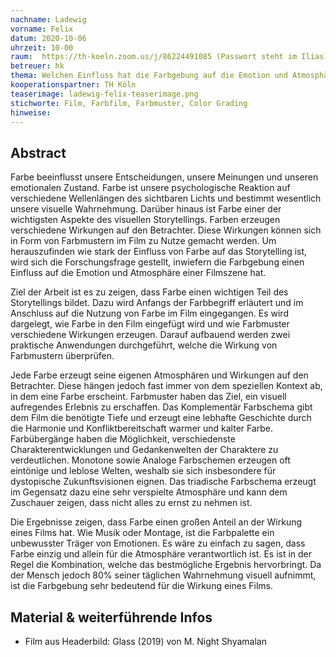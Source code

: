 ```yaml
---
nachname: Ladewig
vorname: Felix
datum: 2020-10-06
uhrzeit: 10-00
raum:  https://th-koeln.zoom.us/j/86224491085 (Passwort steht im Ilias) Präsentation
betreuer: hk
thema: Welchen Einfluss hat die Farbgebung auf die Emotion und Atmosphäre einer Filmszene?
kooperationspartner: TH Köln
teaserimage: ladewig-felix-teaserimage.png
stichworte: Film, Farbfilm, Farbmuster, Color Grading
hinweise:
---
```


## Abstract

Farbe beeinflusst unsere Entscheidungen, unsere Meinungen und unseren emotionalen Zustand. Farbe ist unsere psychologische Reaktion auf verschiedene Wellenlängen des sichtbaren Lichts und bestimmt wesentlich unsere visuelle Wahrnehmung. Darüber hinaus ist Farbe einer der wichtigsten Aspekte des visuellen Storytellings. Farben erzeugen verschiedene Wirkungen auf den Betrachter. Diese Wirkungen können sich in Form von Farbmustern im Film zu Nutze gemacht werden. Um herauszufinden wie stark der Einfluss von Farbe auf das Storytelling ist, wird sich die Forschungsfrage gestellt, inwiefern die Farbgebung einen Einfluss auf die Emotion und Atmosphäre einer Filmszene hat.

Ziel der Arbeit ist es zu zeigen, dass Farbe einen wichtigen Teil des Storytellings bildet. Dazu wird Anfangs der Farbbegriff erläutert und im Anschluss auf die Nutzung von Farbe im Film eingegangen. Es wird dargelegt, wie Farbe in den Film eingefügt wird und wie Farbmuster verschiedene Wirkungen erzeugen. Darauf aufbauend werden zwei praktische Anwendungen durchgeführt, welche die Wirkung von Farbmustern überprüfen.

Jede Farbe erzeugt seine eigenen Atmosphären und Wirkungen auf den Betrachter. Diese hängen jedoch fast immer von dem speziellen Kontext ab, in dem eine Farbe erscheint. Farbmuster haben das Ziel, ein visuell aufregendes Erlebnis zu erschaffen.
Das Komplementär Farbschema gibt dem Film die benötigte Tiefe und erzeugt eine lebhafte Geschichte durch die Harmonie und Konfliktbereitschaft warmer und kalter Farbe. Farbübergänge haben die Möglichkeit, verschiedenste Charakterentwicklungen und Gedankenwelten der Charaktere zu verdeutlichen. Monotone sowie Analoge Farbschemen erzeugen oft eintönige und leblose Welten, weshalb sie sich insbesondere für dystopische Zukunftsvisionen eignen. Das triadische Farbschema erzeugt im Gegensatz dazu eine sehr verspielte Atmosphäre und kann dem Zuschauer zeigen, dass nicht alles zu ernst zu nehmen ist.

Die Ergebnisse zeigen, dass Farbe einen großen Anteil an der Wirkung eines Films hat. Wie Musik oder Montage, ist die Farbpalette ein unbewusster Träger von Emotionen. Es wäre zu einfach zu sagen, dass Farbe einzig und allein für die Atmosphäre verantwortlich ist. Es ist in der Regel die Kombination, welche das bestmögliche Ergebnis hervorbringt. Da der Mensch jedoch 80\% seiner täglichen Wahrnehmung visuell aufnimmt, ist die Farbgebung sehr bedeutend für die Wirkung eines Films.

## Material & weiterführende Infos
- Film aus Headerbild: Glass (2019) von M. Night Shyamalan
